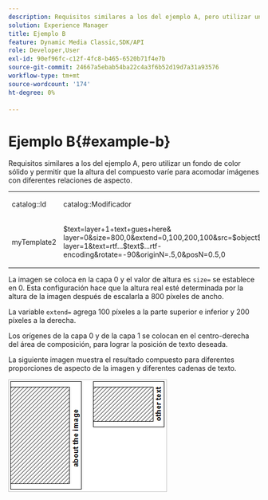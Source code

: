 ```yaml
---
description: Requisitos similares a los del ejemplo A, pero utilizar un fondo de color sólido y permitir que la altura del compuesto varíe para acomodar imágenes con diferentes relaciones de aspecto.
solution: Experience Manager
title: Ejemplo B
feature: Dynamic Media Classic,SDK/API
role: Developer,User
exl-id: 90ef96fc-c12f-4fc8-b465-6520b71f4e7b
source-git-commit: 24667a5ebab54ba22c4a3f6b52d19d7a31a93576
workflow-type: tm+mt
source-wordcount: '174'
ht-degree: 0%

---
```


# Ejemplo B{#example-b}

Requisitos similares a los del ejemplo A, pero utilizar un fondo de color sólido y permitir que la altura del compuesto varíe para acomodar imágenes con diferentes relaciones de aspecto.

<table id="simpletable_37BA3B2A75A9468C9ADEBBC034BADAE7"> 
 <tr class="strow"> 
  <td class="stentry"> <p><span class="codeph"> catalog::Id</span> </p> </td> 
  <td class="stentry"> <p><span class="codeph"> catalog::Modificador</span> </p></td> 
 </tr> 
 <tr class="strow"> 
  <td class="stentry"> <p><span class="codeph"> myTemplate2</span> </p></td> 
  <td class="stentry"> <p><span class="codeph"> $text=layer+1+text+gues+here&amp; layer=0&amp;size=800,0&amp;extend=0,100,200,100&amp;src=$object$&amp;originN=.5,0&amp; layer=1&amp;text=rtf...$text$...rtf-encoding&amp;rotate=-90&amp;originN=.5,0&amp;posN=0.5,0</span> </p></td> 
 </tr> 
</table>

La imagen se coloca en la capa 0 y el valor de altura es `size=` se establece en 0. Esta configuración hace que la altura real esté determinada por la altura de la imagen después de escalarla a 800 píxeles de ancho.

La variable `extend=` agrega 100 píxeles a la parte superior e inferior y 200 píxeles a la derecha.

Los orígenes de la capa 0 y de la capa 1 se colocan en el centro-derecha del área de composición, para lograr la posición de texto deseada.

La siguiente imagen muestra el resultado compuesto para diferentes proporciones de aspecto de la imagen y diferentes cadenas de texto.

![Imagen de ejemplo B](assets/exampleb.png)
